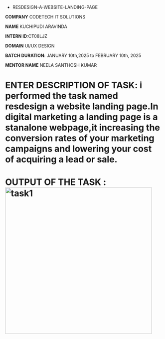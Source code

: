 * RESDESIGN-A-WEBSITE-LANDING-PAGE

**COMPANY** CODETECH IT SOLUTIONS

**NAME** KUCHIPUDI ARAVINDA

**INTERN ID**:CT08LJZ

**DOMAIN** UI/UX DESIGN

**BATCH DURATION**: JANUARY 10th,2025 to FEBRUARY 10th, 2025

**MENTOR NAME**  NEELA SANTHOSH KUMAR

# ENTER DESCRIPTION OF TASK: i performed the task named resdesign a website landing page.In digital marketing a landing page is a stanalone webpage,it increasing the conversion rates of your marketing campaigns and lowering your cost of acquiring a lead or sale.

# OUTPUT OF THE TASK :<img width="470" alt="task1" src="https://github.com/user-attachments/assets/ef5183f9-d424-47a9-9c91-fb90edeeebc4" />

